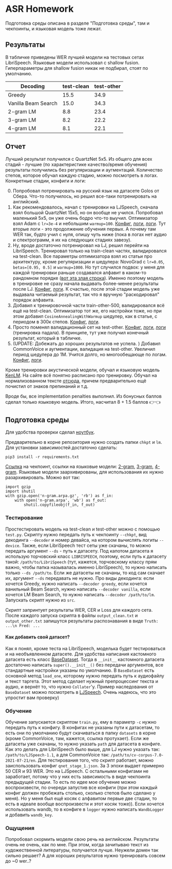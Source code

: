 # ASR Homework

Подготовка среды описана в разделе "Подготовка среды", там и чекпоинты, и языковая модель тоже лежат.

## Результаты

В табличке приведены WER лучшей модели на тестовых сетах LibriSpeech. Языковые модели использовал с shallow fusion. Гиперпараметры для shallow fusion никак не подбирал, стоят по умолчанию.

| Decoding  | test-clean | test-other |
| ------------- | ------------- | ------------- |
| Greedy | 15.5 | 34.9 |
| Vanilla Beam Search | 15.0 | 34.3 |
| 2-gram LM | 8.8 | 23.4 |
| 3-gram LM | 8.2 | 22.2 |
| 4-gram LM | 8.1 | 22.1 |

## Отчет

Лучший результат получился с QuartzNet 5x5. Из общего для всех стадий - лучшие (по характеристике качество/время обучения) результаты получились без регуляризации и аугментаций. Количество степов, которое обучал каждую стадию, можно посмотреть в логах. Конкретные стадии, конфиги и логи:

0) Попробовал потренировать на русский язык на датасете Golos от Сбера. Что-то получилось, но решил все-таки потренировать на английский.
1) Как рекомендовалось, начал с тренировки на LJSpeech, сначала взял большой QuartzNet 15x5, но он вообще не учился. Попробовал маленький 5x5, он уже очень бодро что-то выучил. Оптимизатор взял Adam с `lr=3e-4` и небольшим `warmup=100`. [Конфиг](https://github.com/erasedwalt/asr-hw/blob/main/configs/qnet_stage_1.json), [логи](https://wandb.ai/erasedwalt/QuartzNet-LJ/runs/342ixycg?workspace=user-erasedwalt), [логи](https://wandb.ai/erasedwalt/QuartzNet-LJ/runs/20nx2bvt?workspace=user-erasedwalt). Тут вторые логи - это продолжение обучения первых. А почему там WER так, будто учил с нуля, опишу чуть ниже (пока в логах нет аудио и спектрограмм, я их на следующих стадиях завезу).
2) Ну, вроде достаточно потренировал на LJ, решил перейти на LibriSpeech. Тренировал только на train-clean частях, валидировался на test-clean. Все параметры оптимизатора взял из статьи про архитектуру, кроме регуляризации и шедулера: NovoGrad с `lr=0.05`, `betas=[0.95, 0.5]` и `warmup=1000`. Но тут случился подвох: у меня для каждой тренировки раньше создавался алфавит в каком-то рандомном порядке ([вот эта злая строка](https://github.com/erasedwalt/asr-hw/blob/deeae75b784ce6b996df1a42f90c1d6cd29f7954/src/utils/text.py#L11)). Именно поэтому модель в тренировке не сразу начала выдавать более-менее результаты после LJ. [Конфиг](https://github.com/erasedwalt/asr-hw/blob/main/configs/qnet_stage_2.json), [логи](https://wandb.ai/erasedwalt/QuartzNet-LibriSpeech/runs/3gc0yavo?workspace=user-erasedwalt). К счастью, после этой стадии модель уже выдавала читаемый результат, так что я вручную "раскодировал" порядок алфавита.
3) Добавил к тренировочной части train-other-500, валидировался всё ещё на test-clean. Оптимизатор тот же, его настройки тоже, но при этом добавил `CosineAnnealingWithWarmup` шедулер, как в статье, с периодом в 300к степов. [Конфиг](https://github.com/erasedwalt/asr-hw/blob/main/configs/qnet_stage_3.json), [логи](https://wandb.ai/erasedwalt/QuartzNet-LibriSpeech/runs/2ajzgsc9?workspace=user-erasedwalt).
4) Просто поменял валидационный сет на test-other. [Конфиг](https://github.com/erasedwalt/asr-hw/blob/main/configs/qnet_stage_4.json), [логи](https://wandb.ai/erasedwalt/QuartzNet-LibriSpeech/runs/3805fx3o?workspace=user-erasedwalt), [логи](https://wandb.ai/erasedwalt/QuartzNet-LibriSpeech/runs/356tfqnk?workspace=user-erasedwalt) (тренировка падала). В принципе, тут уже получил конечный результат, который в табличке.
5) (UPDATE: Добежать до хороших результатов не успела. ) Добавил CommonVoice и аугментации, валидация на test-other. Увеличил период шедулера до 1М. Учится долго, но многообещающе по логам. [Конфиг](https://github.com/erasedwalt/asr-hw/blob/main/configs/qnet_stage_5.json), [логи](https://wandb.ai/erasedwalt/QuartzNet-LibriSpeech/runs/2v6mtycz?workspace=user-erasedwalt).

Кроме тренировки акустической модели, обучал и языковую модель [KenLM](https://kheafield.com/code/kenlm/). На сайте всё понятно расписано про тренировку. Обучал на нормализованном тексте [отсюда](https://www.openslr.org/11), причем предварительно ещё почистил от знаков препинаний и т.д.

Вроде бы, все implementation penalties выполнил. Из бонусных баллов сделал только языковую модель. Итого, насчитал 8 + 1.5 баллов 👉👈

## Подготовка среды

Для удобства проверки сделал [ноутбук](https://colab.research.google.com/drive/1a21E7wNWBGRjOzb7paU_meLeJ3z10NQR?usp=sharing).

Предварительно в корне репозитория нужно создать папки `chkpt` и `lm`. Для установки зависимостей достаточно сделать:

```
pip3 install -r requirements.txt
```

[Ссылка](https://www.dropbox.com/s/ga8zxnb7p6gtorm/qnet_5x5_22_wer_other_with_lm.pt?dl=0) на чекпоинт, ссылки на языковые модели: [2-gram](https://drive.google.com/uc?id=1LqEFoHQ1vq9ni_Fqtp5LB6w7CIhoekKY), [3-gram](https://drive.google.com/uc?id=1-1tIFykkoX6xhxNPn47ZjvLa_nptbJUs), [4-gram](https://drive.google.com/uc?id=1EzRB8qugZSO-RhOAJCQ16RIUHW-JfKw2). Языковые модели заархивированы, для использования их нужно разархивировать. Можно вот так:

```
import gzip
import shutil
with gzip.open('n-gram.arpa.gz', 'rb') as f_in:
    with open('n-gram.arpa', 'wb') as f_out:
        shutil.copyfileobj(f_in, f_out)
```
### Тестирование

Простестировать модель на test-clean и test-other можно с помощью `test.py`. Скрипту нужно передать путь к чекпоинту `--chkpt`, вид декодинга `--decoder` и номер девайса, на котором вычислять логиты `--device`. Также, если LibriSpeech тест сеты уже скачаны, то можно передать аргумент `--ds` - путь к датасету. Под капотом датасета я использую торчовский класс `LIBRISPEECH`, поэтому, если путь к датасету такой: `/path/to/LibriSpeech` (тут, кажется, торчовскому классу прям важно, чтобы папка называлась именно LibriSpeech), то нужно написать только `--ds /path/to`. Если же датасеты не скачаны, то код сам скачает их, аргумент `--ds` передавать не нужно. Про виды декодинга: если хочется Greedy, нужно написать `--decoder greedy`, если хочется ванильный Beam Search, нужно написать `--decoder vanilla`, если хочется LM Beam Search, то нужно написать `--decoder /path/to/lm`. Запускать скрипт нужно из `src`.

Скрипт запринтует результаты WER, CER и Loss для каждого сета. После каждого запуска скрипта в файлы `output_clean.txt` и `output_other.txt` запишутся результаты распознавания в виде `Truth: ...\n Pred: ...`

#### Как добавить свой датасет?

Как я понял, кроме теста на LibriSpeech, моделька будет тестироваться и на необъявленном датасете. Для удобства написания кастомного датасета есть класс [BaseDataset](https://github.com/erasedwalt/asr-hw/blob/main/src/data/base_dataset.py). Тогда в `__init__` кастомного датасета достаточно написать `super().__init__()` без передачи аргументов, все стандартные настройки указаны по умолчанию. В `BaseDataset` есть основной метод `load_one`, которому нужно передать путь к аудиофайлу и текст таргета. Этот метод сделает нужный препроцессинг текста и аудио, и вернёт то, что нужно `Collater`'у. Пример наследования от `BaseDataset` можно посмотреть в [LJSpeech](https://github.com/erasedwalt/asr-hw/blob/main/src/data/lj_speech_dataset.py). Очень надеюсь, что это упростит вам проверку)

### Обучение

Обучение запускается скриптом `train.py`, ему в параметр `-c` нужно передать путь к конфигу. В конфигах не указаны пути к датасетам, то есть они по умолчанию будут скачиваться в папку `datasets` в корне (кроме CommonVoice, там, кажется, ссылка протухает). Если же датасеты уже скачаны, то нужно указать `path` для датасета в конфиге. Как это делать для LibriSpeech было выше, для LJ нужно указать так: `/path/to/LJSpeech-1.1`, а для CommonVoice так: `/path/to/cv-corpus-7.0-2021-07-21/en`. Для тестирования того, что скрипт работает, можно заиспользовать конфиг `qnet_stage_1.json`. За 3 эпохи выдает примерно 50 CER и 93 WER. Это на LJSpeech. С остальными конфигами не заработает, потому что у них есть зависимость в виде чекпоинта предыдущей стадии. То есть по идее мое обучение можно воспроизвести, по очереди запустив все конфиги (при этом каждый конфиг должен пробежать столько, сколько степов было сделано у меня). Но у меня был ещё косяк с алфавитом первые две стадии, то есть в идеале вообще воспроизвести и этот косяк тоже)). Если хочется использовать wandb, то в конфиге в `logger` нужно написать `WandbLogger` и добавить `wandb_key`.

### Ощущения

Попробовал скормить модели свою речь на английском. Результаты очень не очень, как по мне. При этом, когда зачитываю текст из художественной литературы, получается лучше. Неужели домен так сильно решает? А для хороших результатов нужно тренировать совсем до ~0 wer..?
